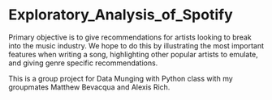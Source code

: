 # Exploratory_Analysis_of_Spotify
Primary objective is to give recommendations for artists looking to break into the music industry. We hope to do this by illustrating the most important features when writing a song, highlighting other popular artists to emulate, and giving genre specific recommendations.

This is a group project for Data Munging with Python class with my groupmates Matthew Bevacqua and Alexis Rich.
